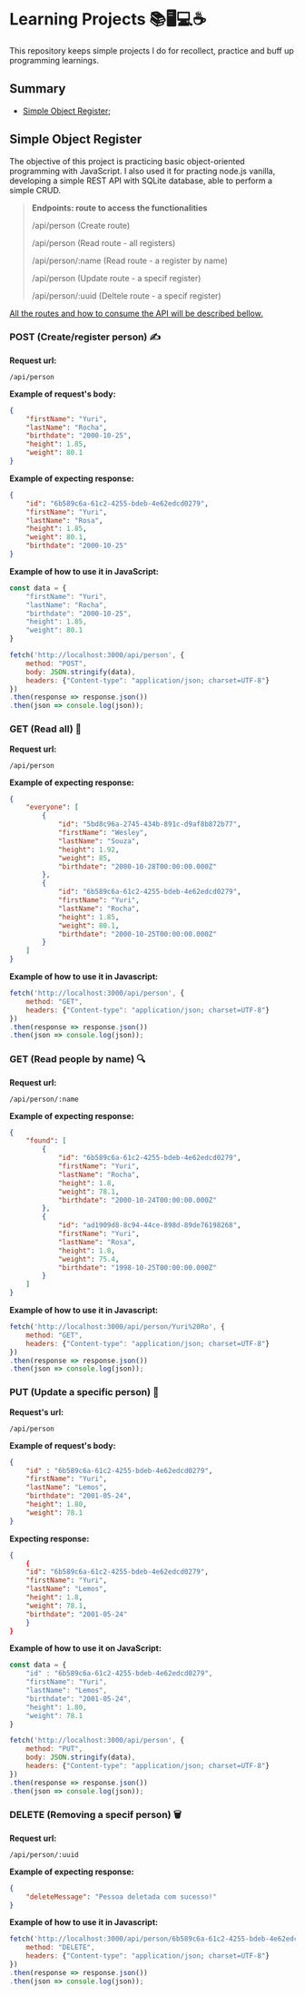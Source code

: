 # Learning Projects 📚🖥️💻☕

This repository keeps simple projects I do for recollect, practice and buff up programming learnings.

## Summary

- [Simple Object Register](#simple-object-register);

## Simple Object Register

The objective of this project is practicing basic object-oriented programming with JavaScript. I also used it for practing node.js vanilla, developing a simple REST API with SQLite database, able to perform a simple CRUD.

> **Endpoints: route to access the functionalities**
>
> /api/person (Create route)
>
> /api/person (Read route - all registers)
>
> /api/person/:name (Read route - a register by name)
>
> /api/person (Update route - a specif register)
>
> /api/person/:uuid (Deltele route - a specif register)

<u>All the routes and how to consume the API will be described bellow.</u>

### POST (Create/register person) ✍️

**Request url:**
```
/api/person
```

**Example of request's body:**
```json
{
	"firstName": "Yuri",
	"lastName": "Rocha",
	"birthdate": "2000-10-25",
	"height": 1.85,
	"weight": 80.1
}
```

**Example of expecting response:**
```json
{
	"id": "6b589c6a-61c2-4255-bdeb-4e62edcd0279",
	"firstName": "Yuri",
	"lastName": "Rosa",
	"height": 1.85,
	"weight": 80.1,
	"birthdate": "2000-10-25"
}
```

**Example of how to use it in JavaScript:**
```js
const data = {
	"firstName": "Yuri",
	"lastName": "Rocha",
	"birthdate": "2000-10-25",
	"height": 1.85,
	"weight": 80.1
}

fetch('http://localhost:3000/api/person', {
	method: "POST",
	body: JSON.stringify(data),
	headers: {"Content-type": "application/json; charset=UTF-8"}
})
.then(response => response.json()) 
.then(json => console.log(json));
```

### GET (Read all) 📖
**Request url:**
```
/api/person
```

**Example of expecting response:**
```json
{
	"everyone": [
		{
			"id": "5bd8c96a-2745-434b-891c-d9af8b872b77",
			"firstName": "Wesley",
			"lastName": "Souza",
			"height": 1.92,
			"weight": 85,
			"birthdate": "2000-10-28T00:00:00.000Z"
		},
		{
			"id": "6b589c6a-61c2-4255-bdeb-4e62edcd0279",
			"firstName": "Yuri",
			"lastName": "Rocha",
			"height": 1.85,
			"weight": 80.1,
			"birthdate": "2000-10-25T00:00:00.000Z"
		}
	]
}
```

**Example of how to use it in Javascript:**
```js
fetch('http://localhost:3000/api/person', {
	method: "GET",
	headers: {"Content-type": "application/json; charset=UTF-8"}
})
.then(response => response.json()) 
.then(json => console.log(json));
```

### GET (Read people by name) 🔍

**Request url:**
```
/api/person/:name
```

**Example of expecting response:**
```json
{
	"found": [
		{
			"id": "6b589c6a-61c2-4255-bdeb-4e62edcd0279",
			"firstName": "Yuri",
			"lastName": "Rocha",
			"height": 1.8,
			"weight": 78.1,
			"birthdate": "2000-10-24T00:00:00.000Z"
		},
		{
			"id": "ad1909d8-8c94-44ce-898d-89de76198268",
			"firstName": "Yuri",
			"lastName": "Rosa",
			"height": 1.8,
			"weight": 75.4,
			"birthdate": "1998-10-25T00:00:00.000Z"
		}
	]
}
```

**Example of how to use it in Javascript:**
```js
fetch('http://localhost:3000/api/person/Yuri%20Ro', {
	method: "GET",
	headers: {"Content-type": "application/json; charset=UTF-8"}
})
.then(response => response.json()) 
.then(json => console.log(json));
```

### PUT (Update a specific person) 📝

**Request's url:**
```
/api/person
```

**Example of request's body:**
```json
{
	"id" : "6b589c6a-61c2-4255-bdeb-4e62edcd0279",
	"firstName": "Yuri",
	"lastName": "Lemos",
	"birthdate": "2001-05-24",
	"height": 1.80,
	"weight": 78.1
}
```

**Expecting response:**

```json
{
	{
	"id": "6b589c6a-61c2-4255-bdeb-4e62edcd0279",
	"firstName": "Yuri",
	"lastName": "Lemos",
	"height": 1.8,
	"weight": 78.1,
	"birthdate": "2001-05-24"
    }
}
```

**Example of how to use it on JavaScript:**

```js
const data = {
	"id" : "6b589c6a-61c2-4255-bdeb-4e62edcd0279",
	"firstName": "Yuri",
	"lastName": "Lemos",
	"birthdate": "2001-05-24",
	"height": 1.80,
	"weight": 78.1
}

fetch('http://localhost:3000/api/person', {
	method: "PUT",
	body: JSON.stringify(data),
	headers: {"Content-type": "application/json; charset=UTF-8"}
})
.then(response => response.json()) 
.then(json => console.log(json));
```

### DELETE (Removing a specif person) 🗑️

**Request url:**
```
/api/person/:uuid
```

**Example of expecting response:**
```json
{
	"deleteMessage": "Pessoa deletada com sucesso!"
}
```

**Example of how to use it in Javascript:**
```js
fetch('http://localhost:3000/api/person/6b589c6a-61c2-4255-bdeb-4e62edcd0279', {
	method: "DELETE",
	headers: {"Content-type": "application/json; charset=UTF-8"}
})
.then(response => response.json()) 
.then(json => console.log(json));
```